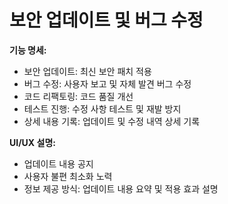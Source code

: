 # 보안 업데이트 및 버그 수정

<p><b>기능 명세:</b></p><ul><li>보안 업데이트: 최신 보안 패치 적용</li><li>버그 수정: 사용자 보고 및 자체 발견 버그 수정</li><li>코드 리팩토링: 코드 품질 개선</li><li>테스트 진행: 수정 사항 테스트 및 재발 방지</li><li>상세 내용 기록: 업데이트 및 수정 내역 상세 기록</li></ul><p><b>UI/UX 설명:</b></p><ul><li>업데이트 내용 공지</li><li>사용자 불편 최소화 노력</li><li>정보 제공 방식: 업데이트 내용 요약 및 적용 효과 설명</li></ul>